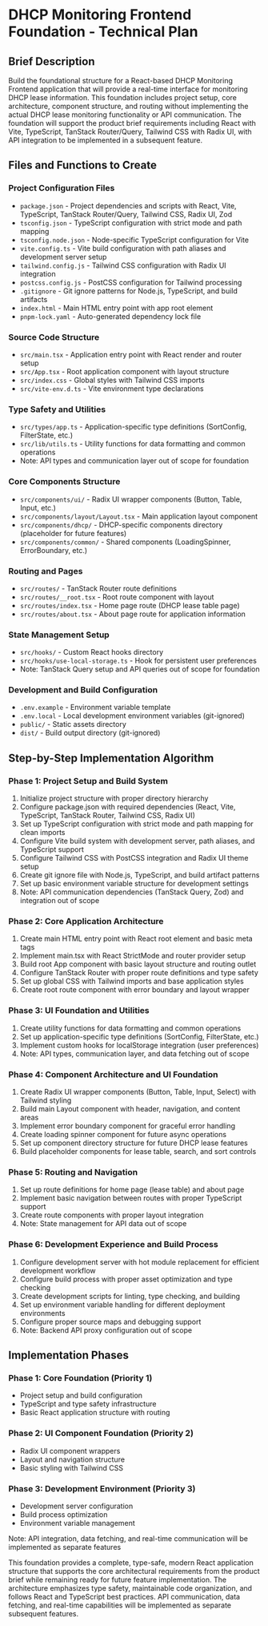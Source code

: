 # DHCP Monitoring Frontend Foundation - Technical Plan

## Brief Description

Build the foundational structure for a React-based DHCP Monitoring Frontend application that will provide a real-time interface for monitoring DHCP lease information. This foundation includes project setup, core architecture, component structure, and routing without implementing the actual DHCP lease monitoring functionality or API communication. The foundation will support the product brief requirements including React with Vite, TypeScript, TanStack Router/Query, Tailwind CSS with Radix UI, with API integration to be implemented in a subsequent feature.

## Files and Functions to Create

### Project Configuration Files
- `package.json` - Project dependencies and scripts with React, Vite, TypeScript, TanStack Router/Query, Tailwind CSS, Radix UI, Zod
- `tsconfig.json` - TypeScript configuration with strict mode and path mapping
- `tsconfig.node.json` - Node-specific TypeScript configuration for Vite
- `vite.config.ts` - Vite build configuration with path aliases and development server setup
- `tailwind.config.js` - Tailwind CSS configuration with Radix UI integration
- `postcss.config.js` - PostCSS configuration for Tailwind processing
- `.gitignore` - Git ignore patterns for Node.js, TypeScript, and build artifacts
- `index.html` - Main HTML entry point with app root element
- `pnpm-lock.yaml` - Auto-generated dependency lock file

### Source Code Structure
- `src/main.tsx` - Application entry point with React render and router setup
- `src/App.tsx` - Root application component with layout structure
- `src/index.css` - Global styles with Tailwind CSS imports
- `src/vite-env.d.ts` - Vite environment type declarations

### Type Safety and Utilities
- `src/types/app.ts` - Application-specific type definitions (SortConfig, FilterState, etc.)
- `src/lib/utils.ts` - Utility functions for data formatting and common operations
- Note: API types and communication layer out of scope for foundation

### Core Components Structure
- `src/components/ui/` - Radix UI wrapper components (Button, Table, Input, etc.)
- `src/components/layout/Layout.tsx` - Main application layout component
- `src/components/dhcp/` - DHCP-specific components directory (placeholder for future features)
- `src/components/common/` - Shared components (LoadingSpinner, ErrorBoundary, etc.)

### Routing and Pages
- `src/routes/` - TanStack Router route definitions
- `src/routes/__root.tsx` - Root route component with layout
- `src/routes/index.tsx` - Home page route (DHCP lease table page)
- `src/routes/about.tsx` - About page route for application information

### State Management Setup
- `src/hooks/` - Custom React hooks directory
- `src/hooks/use-local-storage.ts` - Hook for persistent user preferences
- Note: TanStack Query setup and API queries out of scope for foundation

### Development and Build Configuration
- `.env.example` - Environment variable template
- `.env.local` - Local development environment variables (git-ignored)
- `public/` - Static assets directory
- `dist/` - Build output directory (git-ignored)

## Step-by-Step Implementation Algorithm

### Phase 1: Project Setup and Build System
1. Initialize project structure with proper directory hierarchy
2. Configure package.json with required dependencies (React, Vite, TypeScript, TanStack Router, Tailwind CSS, Radix UI)
3. Set up TypeScript configuration with strict mode and path mapping for clean imports
4. Configure Vite build system with development server, path aliases, and TypeScript support
5. Configure Tailwind CSS with PostCSS integration and Radix UI theme setup
6. Create git ignore file with Node.js, TypeScript, and build artifact patterns
7. Set up basic environment variable structure for development settings
8. Note: API communication dependencies (TanStack Query, Zod) and integration out of scope

### Phase 2: Core Application Architecture
1. Create main HTML entry point with React root element and basic meta tags
2. Implement main.tsx with React StrictMode and router provider setup
3. Build root App component with basic layout structure and routing outlet
4. Configure TanStack Router with proper route definitions and type safety
5. Set up global CSS with Tailwind imports and base application styles
6. Create root route component with error boundary and layout wrapper

### Phase 3: UI Foundation and Utilities
1. Create utility functions for data formatting and common operations
2. Set up application-specific type definitions (SortConfig, FilterState, etc.)
3. Implement custom hooks for localStorage integration (user preferences)
4. Note: API types, communication layer, and data fetching out of scope

### Phase 4: Component Architecture and UI Foundation
1. Create Radix UI wrapper components (Button, Table, Input, Select) with Tailwind styling
2. Build main Layout component with header, navigation, and content areas
3. Implement error boundary component for graceful error handling
4. Create loading spinner component for future async operations
5. Set up component directory structure for future DHCP lease features
6. Build placeholder components for lease table, search, and sort controls

### Phase 5: Routing and Navigation
1. Set up route definitions for home page (lease table) and about page
2. Implement basic navigation between routes with proper TypeScript support
3. Create route components with proper layout integration
4. Note: State management for API data out of scope

### Phase 6: Development Experience and Build Process
1. Configure development server with hot module replacement for efficient development workflow
2. Configure build process with proper asset optimization and type checking
3. Create development scripts for linting, type checking, and building
4. Set up environment variable handling for different deployment environments
5. Configure proper source maps and debugging support
6. Note: Backend API proxy configuration out of scope

## Implementation Phases

### Phase 1: Core Foundation (Priority 1)
- Project setup and build configuration
- TypeScript and type safety infrastructure
- Basic React application structure with routing

### Phase 2: UI Component Foundation (Priority 2)
- Radix UI component wrappers
- Layout and navigation structure
- Basic styling with Tailwind CSS

### Phase 3: Development Environment (Priority 3)
- Development server configuration
- Build process optimization
- Environment variable management

Note: API integration, data fetching, and real-time communication will be implemented as separate features

This foundation provides a complete, type-safe, modern React application structure that supports the core architectural requirements from the product brief while remaining ready for future feature implementation. The architecture emphasizes type safety, maintainable code organization, and follows React and TypeScript best practices. API communication, data fetching, and real-time capabilities will be implemented as separate subsequent features.

